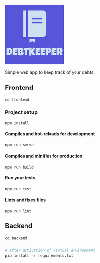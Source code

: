![logo](frontend/src/assets/logo192.png)

Simple web app to keep track of your debts.

## Frontend

```
cd frontend
```

### Project setup
```
npm install
```

#### Compiles and hot-reloads for development
```
npm run serve
```

#### Compiles and minifies for production
```
npm run build
```

#### Run your tests
```
npm run test
```

#### Lints and fixes files
```
npm run lint
```

## Backend

```
cd backend
```

###
```bash
# after activation of virtual environment
pip install -r requirements.txt
```
